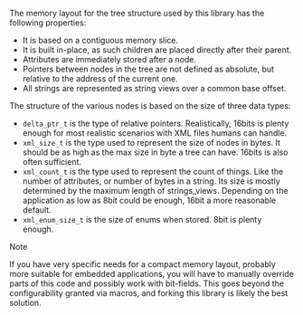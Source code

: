 The memory layout for the tree structure used by this library has the following properties:
- It is based on a contiguous memory slice.
- It is built in-place, as such children are placed directly after their parent.
- Attributes are immediately stored after a node.
- Pointers between nodes in the tree are not defined as absolute, but relative to the address of the current one.
- All strings are represented as string views over a common base offset.

The structure of the various nodes is based on the size of three data types:

- `delta_ptr_t` is the type of relative pointers. Realistically, 16bits is plenty enough for most realistic scenarios with XML files humans can handle.
- `xml_size_t` is the type used to represent the size of nodes in bytes. It should be as high as the max size in byte a tree can have. 16bits is also often sufficient.
- `xml_count_t` is the type used to represent the count of things. Like the number of attributes, or number of bytes in a string. Its size is mostly determined by the maximum length of strings_views. Depending on the application as low as 8bit could be enough, 16bit a more reasonable default.
- `xml_enum_size_t` is the size of enums when stored. 8bit is plenty enough.

> [!NOTE]  
> If you have very specific needs for a compact memory layout, probably more suitable for embedded applications, you will have to manually override parts of this code and possibly work with bit-fields.
> This goes beyond the configurability granted via macros, and forking this library is likely the best solution.